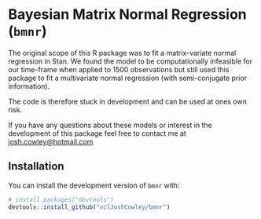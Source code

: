 # Bayesian Matrix Normal Regression (`bmnr`)

The original scope of this R package was to fit a matrix-variate normal
    regression in Stan.
We found the model to be computationally infeasible for our time-frame when
    applied to 1500 observations but still used this package to fit a
    multivariate normal regression (with semi-conjugate prior information).

The code is therefore stuck in development and can be used at ones own risk.

If you have any questions about these models or interest in the development
    of this package feel free to contact me at <josh.cowley@hotmail.com>


## Installation

You can install the development version of `bmnr` with:

``` r
# install.packages("devtools")
devtools::install_github("nclJoshCowley/bmnr")
```
